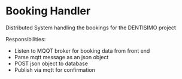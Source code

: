 # Booking Handler

Distributed System handling the bookings for the DENTISIMO project

Responsibilities:
- Listen to MQQT broker for booking data from front end
- Parse mqtt message as an json object
- POST json object to database
- Publish via mqtt for confirmation
